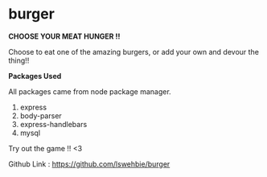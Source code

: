 # burger


**CHOOSE YOUR MEAT HUNGER !!**


Choose to eat one of the amazing burgers, or add your own and devour the thing!! 

**Packages Used**


All packages came from node package manager.

1. express
2. body-parser
3. express-handlebars
4. mysql

Try out the game !! <3 


Github Link : https://github.com/lswehbie/burger

